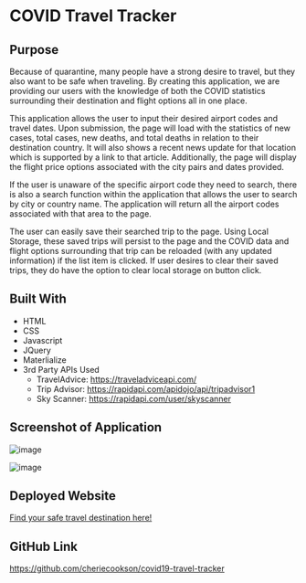 # COVID Travel Tracker

## Purpose
Because of quarantine, many people have a strong desire to travel, but they also want to be safe when traveling. By creating this application, we are providing our users with the knowledge of both the COVID statistics surrounding their destination and flight options all in one place. 

This application allows the user to input their desired airport codes and travel dates. Upon submission, the page will load with the statistics of new cases, total cases, new deaths, and total deaths in relation to their destination country. It will also shows a recent news update for that location which is supported by a link to that article. Additionally, the page will display the flight price options associated with the city pairs and dates provided. 

If the user is unaware of the specific airport code they need to search, there is also a search function within the application that allows the user to search by city or country name. The application will return all the airport codes associated with that area to the page.

The user can easily save their searched trip to the page. Using Local Storage, these saved trips will persist to the page and the COVID data and flight options surrounding that trip can be reloaded (with any updated information) if the list item is clicked. If user desires to clear their saved trips, they do have the option to clear local storage on button click.


## Built With
* HTML
* CSS
* Javascript
* JQuery
* Materlialize
* 3rd Party APIs Used 
	- TravelAdvice: https://traveladviceapi.com/
	- Trip Advisor: https://rapidapi.com/apidojo/api/tripadvisor1
	- Sky Scanner: https://rapidapi.com/user/skyscanner

## Screenshot of Application

![image](https://user-images.githubusercontent.com/65319429/87256188-1b271880-c456-11ea-91c1-613d9120e472.png)

![image](https://user-images.githubusercontent.com/65319429/87256162-f92d9600-c455-11ea-8bf1-4f54deac1eb8.png)

## Deployed Website
[Find your safe travel destination here!](https://cheriecookson.github.io/covid19-travel-tracker/)

## GitHub Link
https://github.com/cheriecookson/covid19-travel-tracker
